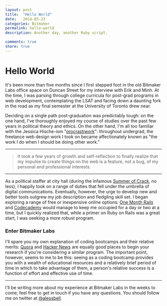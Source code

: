 ```yaml
---
layout: post
title:  "Hello World"
date:   2014-05-23
categories: Bitmaker
permalink: hello-world
description: Another day, another Ruby script.

comments: true
share: true
---
```

# Hello World

It's been more than five months since I first stepped foot in the old Bitmaker Labs office space on Duncan Street for my interview with Erik and Minh. At the time, I was parsing through college curricula for post-grad programs in web development, contemplating the LSAT and facing down a daunting fork in the road as my final semester at the University of Toronto drew near.

Deciding on a single path post-graduation was predictably tough: on the one hand, I've thoroughly enjoyed my course of studies over the past few years in political theory and ethics. On the other hand, I'm all too familiar with the Jessica Hische-ism "[procrastiwork](http://jessicahische.is/aprocrastiworker)": throughout undergrad, the freelance web design work I took on became affectionately known as "the work I do when I should be doing other work."

* * *

> It took a few years of growth and self-reflection to finally realize that my impulse to create things on the web is a feature, not a bug, of my personal and professional interests.

* * *

As a political staffer at city hall (during the infamous [Summer of Crack](http://en.wikipedia.org/wiki/Timeline_of_Rob_Ford_video_scandal), no less), I happily took on a range of duties that fell under the umbrella of digital communications. Eventually, however, the urge to develop new and better tools outgrew my job description and fledgling skill set. I began exploring a range of free or inexpensive online options: [One Month Rails](https://onemonthrails.com/) and [Codecademy](http://www.codecademy.com/tracks/ruby) would manage to keep me occupied for a day or two at a time, but I quickly realized that, while a primer on Ruby on Rails was a great start, I was seeking a more robust program.

### Enter Bitmaker Labs

I'll spare you my own explanation of coding bootcamps and their relative merits: [Quora](http://www.quora.com/Programming-Bootcamps/Are-programming-boot-camps-worth-it) and [Hacker News](http://eewang.github.io/blog/2013/10/17/are-dev-bootcamps-a-scam-an-alums-perspective/) are equally good places to begin your research if you're considering a similar program. The important point, however, seems to me to be this: seeing as a coding bootcamp provides you with a wealth of educational resources and a relatively brief period of time in which to take advantage of them, a person's relative success is a function of effort and effective use of time.


***
I'll be writing more about my experience at Bitmaker Labs in the weeks to come; feel free to get in touch if you have any questions. You should follow me on twitter at [@alessbell](http://www.twitter.com/alessbell).